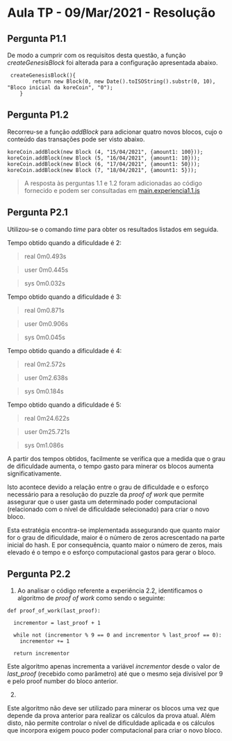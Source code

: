 # Aula TP - 09/Mar/2021 - Resolução

## Pergunta P1.1

De modo a cumprir com os requisitos desta questão, a função _createGenesisBlock_ foi alterada para a configuração apresentada abaixo.


```
 createGenesisBlock(){
        return new Block(0, new Date().toISOString().substr(0, 10), "Bloco inicial da koreCoin", "0");
    }
``` 

## Pergunta P1.2

Recorreu-se a função _addBlock_ para adicionar quatro novos blocos, cujo o conteúdo das transações pode ser visto abaixo.

```
koreCoin.addBlock(new Block (4, "15/04/2021", {amount1: 100}));
koreCoin.addBlock(new Block (5, "16/04/2021", {amount1: 10}));
koreCoin.addBlock(new Block (6, "17/04/2021", {amount1: 50}));
koreCoin.addBlock(new Block (7, "18/04/2021", {amount1: 5}));
```


> A resposta às perguntas 1.1 e 1.2 foram adicionadas ao código fornecido e podem ser consultadas em [main.experiencia1.1.js](Aula6/main.experiencia1.1.js)


## Pergunta P2.1


Utilizou-se o comando _time_ para obter os resultados listados em seguida.


Tempo obtido quando a dificuldade é 2:

>real    0m0.493s

>user    0m0.445s

>sys     0m0.032s

Tempo obtido quando a dificuldade é 3:

> real    0m0.871s

> user    0m0.906s

> sys     0m0.045s


Tempo obtido quando a dificuldade é 4:
> real    0m2.572s

> user    0m2.638s

> sys     0m0.184s

Tempo obtido quando a dificuldade é 5:

> real    0m24.622s

> user    0m25.721s

> sys     0m1.086s


A partir dos tempos obtidos, facilmente se verifica que a medida que o grau de dificuldade aumenta, o tempo gasto para minerar os blocos aumenta significativamente.  

Isto acontece devido a relação entre o grau de dificuldade e o esforço necessário para a resolução do puzzle da _proof of work_ que permite assegurar que o user gasta um determinado poder computacional (relacionado com o nível de dificuldade selecionado) para criar o novo bloco. 

Esta estratégia encontra-se implementada assegurando que quanto maior for o grau de dificuldade, maior é o número de zeros acrescentado na parte inicial do hash. E por consequência, quanto maior o número de zeros, mais elevado é o tempo e o esforço computacional gastos para gerar o bloco. 

## Pergunta P2.2

1. Ao analisar o código referente a experiência 2.2, identificamos o algoritmo de _proof of work_ como sendo o seguinte:


```
def proof_of_work(last_proof):

  incrementor = last_proof + 1

  while not (incrementor % 9 == 0 and incrementor % last_proof == 0):
    incrementor += 1

  return incrementor
```

Este algoritmo apenas incrementa a variável _incrementor_ desde o valor de _last_proof_ (recebido como parâmetro) até que o mesmo seja divisível por 9 e pelo proof number do bloco anterior. 

2. 

Este algoritmo não deve ser utilizado para minerar os blocos uma vez que depende da prova anterior para realizar os cálculos da prova atual. Além disto, não permite controlar o nível de dificuldade aplicada e os cálculos que incorpora exigem pouco poder computacional para criar o novo bloco.